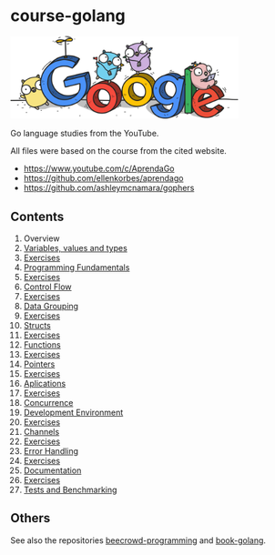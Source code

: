 # course-golang

<img src="img/google.png" width="400px">

Go language studies from the YouTube.

All files were based on the course from the cited website.

- https://www.youtube.com/c/AprendaGo
- https://github.com/ellenkorbes/aprendago
- https://github.com/ashleymcnamara/gophers

## Contents

1. Overview
2. [Variables, values and types](https://github.com/thiagoneye/course-golang/tree/main/cap02)
3. [Exercises](https://github.com/thiagoneye/course-golang/tree/main/cap03)
4. [Programming Fundamentals](https://github.com/thiagoneye/course-golang/tree/main/cap04)
5. [Exercises](https://github.com/thiagoneye/course-golang/tree/main/cap05)
6. [Control Flow](https://github.com/thiagoneye/course-golang/tree/main/cap06)
7. [Exercises](https://github.com/thiagoneye/course-golang/tree/main/cap07)
8. [Data Grouping](https://github.com/thiagoneye/course-golang/tree/main/cap08)
9. [Exercises](https://github.com/thiagoneye/course-golang/tree/main/cap09)
10. [Structs](https://github.com/thiagoneye/course-golang/tree/main/cap10)
11. [Exercises](https://github.com/thiagoneye/course-golang/tree/main/cap11)
12. [Functions](https://github.com/thiagoneye/course-golang/tree/main/cap12)
13. [Exercises](https://github.com/thiagoneye/course-golang/tree/main/cap13)
14. [Pointers](https://github.com/thiagoneye/course-golang/tree/main/cap14)
15. [Exercises](https://github.com/thiagoneye/course-golang/tree/main/cap15)
16. [Aplications](https://github.com/thiagoneye/course-golang/tree/main/cap16)
17. [Exercises](https://github.com/thiagoneye/course-golang/tree/main/cap17)
18. [Concurrence](https://github.com/thiagoneye/course-golang/tree/main/cap18)
19. [Development Environment](https://github.com/thiagoneye/course-golang/tree/main/cap19)
20. [Exercises](https://github.com/thiagoneye/course-golang/tree/main/cap20)
21. [Channels](https://github.com/thiagoneye/course-golang/tree/main/cap21)
22. [Exercises](https://github.com/thiagoneye/course-golang/tree/main/cap22)
23. [Error Handling](https://github.com/thiagoneye/course-golang/tree/main/cap23)
24. [Exercises](https://github.com/thiagoneye/course-golang/tree/main/cap24)
25. [Documentation](https://github.com/thiagoneye/course-golang/tree/main/cap25)
26. [Exercises](https://github.com/thiagoneye/course-golang/tree/main/cap26)
27. [Tests and Benchmarking](https://github.com/thiagoneye/course-golang/tree/main/cap27)

## Others

See also the repositories [beecrowd-programming](https://github.com/thiagoneye/beecrowd-programming) and [book-golang](https://github.com/thiagoneye/book-golang).

